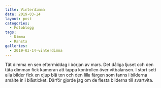 ```yaml
---
title: Vinterdimma
date: 2019-03-14
layout: post
categories:
  - Fotoblogg
tags:
  - Dimma
  - Ransta
galleries:
  - 2019-03-14-vinterdimma
---
```


Tät dimma en sen eftermiddag i början av mars.
Det dåliga ljuset och den täta dimman fick kameran att tappa kontrollen över vitbalansen. I stort sett alla bilder fick en djup blå ton och den lilla färgen som fanns i bilderna smälte in i blåsticket. Därför gjorde jag om de flesta bilderna till svartvita.
